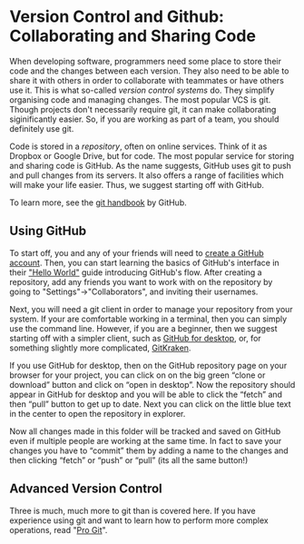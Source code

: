 # Version Control and Github: Collaborating and Sharing Code

When developing software, programmers need some place to store their code and the changes between each version. They also need to be able to share it with others in order to collaborate with teammates or have others use it. This is what so-called _version control systems_ do. They simplify organising code and managing changes. The most popular VCS is git. Though projects don't necessarily require git, it can make collaborating siginificantly easier. So, if you are working as part of a team, you should definitely use git.

Code is stored in a _repository_, often on online services. Think of it as Dropbox or Google Drive, but for code. The most popular service for storing and sharing code is GitHub. As the name suggests, GitHub uses git to push and pull changes from its servers. It also offers a range of facilities which will make your life easier. Thus, we suggest starting off with GitHub.

To learn more, see the [git handbook](https://guides.github.com/introduction/git-handbook/) by GitHub.

## Using GitHub

To start off, you and any of your friends will need to [create a GitHub account](https://github.com/join?source=header-home). Then, you can start learning the basics of GitHub's interface in their ["Hello World"](https://guides.github.com/activities/hello-world/) guide introducing GitHub's flow. After creating a repository, add any friends you want to work with on the repository by going to "Settings"-&gt;"Collaborators", and inviting their usernames.

Next, you will need a git client in order to manage your repository from your system. If your are comfortable working in a terminal, then you can simply use the command line. However, if you are a beginner, then we suggest starting off with a simpler client, such as [GitHub for desktop](https://desktop.github.com/), or, for something slightly more complicated, [GitKraken](https://www.gitkraken.com/git-client).

If you use GitHub for desktop, then on the GitHub repository page on your browser for your project, you can click on on the big green “clone or download” button and click on “open in desktop”. Now the repository should appear in GitHub for desktop and you will be able to click the “fetch” and then “pull” button to get up to date. Next you can click on the little blue text in the center to open the repository in explorer.

Now all changes made in this folder will be tracked and saved on GitHub even if multiple people are working at the same time. In fact to save your changes you have to “commit” them by adding a name to the changes and then clicking “fetch” or “push” or “pull” \(its all the same button!\)

## Advanced Version Control

Three is much, much more to git than is covered here. If you have experience using git and want to learn how to perform more complex operations, read "[Pro Git](https://git-scm.com/book/en/v2)".

